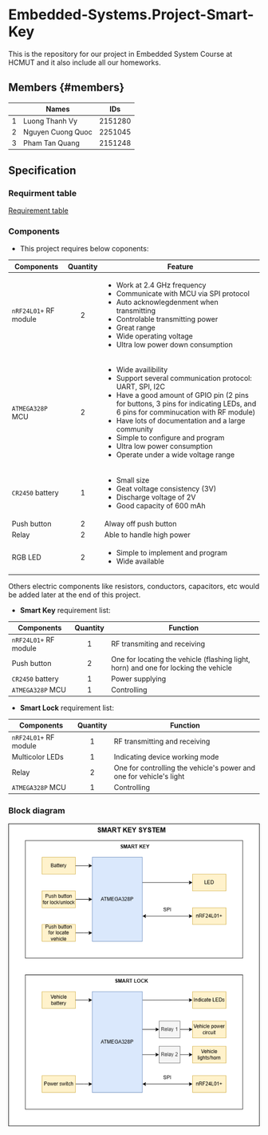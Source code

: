 # Embedded-Systems.Project-Smart-Key

This is the repository for our project in Embedded System Course at HCMUT and it also include all our homeworks.

## Members {#members}

|     | Names | IDs |
| ------------- | -------------- | -------------- |
| 1 | Luong Thanh Vy | 2151280 |
| 2 | Nguyen Cuong Quoc | 2251045 |
| 3 | Pham Tan Quang | 2151248 |


## Specification

### Requirment table

[Requirement table](https://docs.google.com/spreadsheets/d/1nUn6pa3cHQUdWSz3ERi9wC6BmqBU7rnba5peyX5WJQM/edit?usp=sharing) 

### Components

- This project requires below coponents:

| Components | Quantity | Feature |
| ---------- | :------: | ------- |
| `nRF24L01+` RF module | 2 | <ul> <li> Work at 2.4 GHz frequency </li> <li> Communicate with MCU via SPI protocol </li> <li> Auto acknowlegdenment when transmitting </li> <li> Controlable transmitting power </li>  <li> Great range </li> <li> Wide operating voltage </li> <li> Ultra low power down consumption </li> </ul> |
| `ATMEGA328P` MCU | 2 | <ul> <li> Wide availibility </li> <li> Support several communication protocol: UART, SPI, I2C </li> <li> Have a good amount of GPIO pin (2 pins for buttons, 3 pins for indicating LEDs, and 6 pins for comminucation with RF module) </li> <li> Have lots of documentation and a large community </li> <li> Simple to configure and program </li> <li> Ultra low power consumption </li> <li> Operate under a wide voltage range </li> |
| `CR2450` battery | 1 | <ul> <li> Small size </li> <li> Geat voltage consistency (3V) </li> <li> Discharge voltage of 2V </li> <li> Good capacity of 600 mAh </li> </ul> |
| Push button | 2 | Alway off push button |
| Relay | 2 | Able to handle high power |
| RGB LED | 2 | <ul> <li> Simple to implement and program </li> <li> Wide available </li> </ul> |

Others electric components like resistors, conductors, capacitors, etc would be added later
at the end of this project.

- **Smart Key** requirement list:

| Components | Quantity | Function |
| ------------- | :-------------: | ------------- |
| `nRF24L01+` RF module | 1 | RF transmiting and receiving |
| Push button | 2 | One for locating the vehicle (flashing light, horn) and one for locking the vehicle |
| `CR2450` battery | 1 | Power supplying |
| `ATMEGA328P` MCU | 1 | Controlling|

- **Smart Lock** requirement list:

| Components | Quantity | Function |
| ------------- | :-------------: | ------------- |
| `nRF24L01+` RF module | 1 | RF transmitting and receiving |
| Multicolor LEDs | 1 | Indicating device working mode |
| Relay | 2 | One for controlling the vehicle's power and one for vehicle's light |
| `ATMEGA328P` MCU | 1 | Controlling |

### Block diagram

![Block diagram](./homework1/smart_key_system_diagram.png) 
